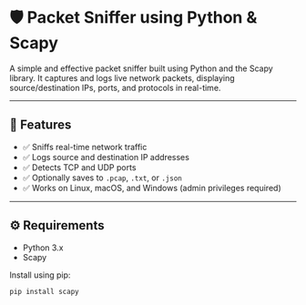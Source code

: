# 🛡️ Packet Sniffer using Python & Scapy

A simple and effective packet sniffer built using Python and the Scapy library. It captures and logs live network packets, displaying source/destination IPs, ports, and protocols in real-time.

---

## 📌 Features

- ✅ Sniffs real-time network traffic
- ✅ Logs source and destination IP addresses
- ✅ Detects TCP and UDP ports
- ✅ Optionally saves to `.pcap`, `.txt`, or `.json`
- ✅ Works on Linux, macOS, and Windows (admin privileges required)

---

## ⚙️ Requirements

- Python 3.x
- Scapy

Install using pip:

```bash
pip install scapy
